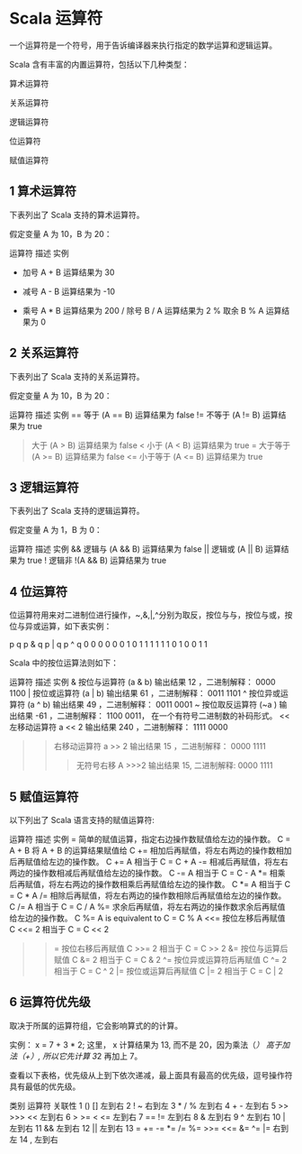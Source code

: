 # Scala 运算符
一个运算符是一个符号，用于告诉编译器来执行指定的数学运算和逻辑运算。

Scala 含有丰富的内置运算符，包括以下几种类型：

算术运算符

关系运算符

逻辑运算符

位运算符

赋值运算符

## 1 算术运算符
下表列出了 Scala 支持的算术运算符。

假定变量 A 为 10，B 为 20：

运算符	描述	实例
+	加号	A + B 运算结果为 30
-	减号	A - B 运算结果为 -10
*	乘号	A * B 运算结果为 200
/	除号	B / A 运算结果为 2
%	取余	B % A 运算结果为 0

## 2 关系运算符
下表列出了 Scala 支持的关系运算符。

假定变量 A 为 10，B 为 20：

运算符	描述	实例
==	等于	(A == B) 运算结果为 false
!=	不等于	(A != B) 运算结果为 true
>	大于	(A > B) 运算结果为 false
<	小于	(A < B) 运算结果为 true
>=	大于等于	(A >= B) 运算结果为 false
<=	小于等于	(A <= B) 运算结果为 true

## 3 逻辑运算符
下表列出了 Scala 支持的逻辑运算符。

假定变量 A 为 1，B 为 0：

运算符	描述	实例
&&	逻辑与	(A && B) 运算结果为 false
||	逻辑或	(A || B) 运算结果为 true
!	逻辑非	!(A && B) 运算结果为 true

## 4 位运算符
位运算符用来对二进制位进行操作，~,&,|,^分别为取反，按位与与，按位与或，按位与异或运算，如下表实例：

p	q	p & q	p | q	p ^ q
0	0	0	0	0
0	1	0	1	1
1	1	1	1	0
1	0	0	1	1

Scala 中的按位运算法则如下：

运算符	描述	实例
&	按位与运算符	(a & b) 输出结果 12 ，二进制解释： 0000 1100
|	按位或运算符	(a | b) 输出结果 61 ，二进制解释： 0011 1101
^	按位异或运算符	(a ^ b) 输出结果 49 ，二进制解释： 0011 0001
~	按位取反运算符	(~a ) 输出结果 -61 ，二进制解释： 1100 0011， 在一个有符号二进制数的补码形式。
<<	左移动运算符	a << 2 输出结果 240 ，二进制解释： 1111 0000
>>	右移动运算符	a >> 2 输出结果 15 ，二进制解释： 0000 1111
>>>	无符号右移	A >>>2 输出结果 15, 二进制解释: 0000 1111

## 5 赋值运算符
以下列出了 Scala 语言支持的赋值运算符:

运算符	描述	实例
=	简单的赋值运算，指定右边操作数赋值给左边的操作数。	C = A + B 将 A + B 的运算结果赋值给 C
+=	相加后再赋值，将左右两边的操作数相加后再赋值给左边的操作数。	C += A 相当于 C = C + A
-=	相减后再赋值，将左右两边的操作数相减后再赋值给左边的操作数。	C -= A 相当于 C = C - A
*=	相乘后再赋值，将左右两边的操作数相乘后再赋值给左边的操作数。	C *= A 相当于 C = C * A
/=	相除后再赋值，将左右两边的操作数相除后再赋值给左边的操作数。	C /= A 相当于 C = C / A
%=	求余后再赋值，将左右两边的操作数求余后再赋值给左边的操作数。	C %= A is equivalent to C = C % A
<<=	按位左移后再赋值	C <<= 2 相当于 C = C << 2
>>=	按位右移后再赋值	C >>= 2 相当于 C = C >> 2
&=	按位与运算后赋值	C &= 2 相当于 C = C & 2
^=	按位异或运算符后再赋值	C ^= 2 相当于 C = C ^ 2
|=	按位或运算后再赋值	C |= 2 相当于 C = C | 2

## 6 运算符优先级

取决于所属的运算符组，它会影响算式的的计算。

实例： x = 7 + 3 * 2; 这里， x 计算结果为 13, 而不是 20，因为乘法（*） 高于加法（+）, 所以它先计算 3*2 再加上 7。

查看以下表格，优先级从上到下依次递减，最上面具有最高的优先级，逗号操作符具有最低的优先级。

类别	运算符	关联性
1	() []	左到右
2	! ~	右到左
3	* / %	左到右
4	+ -	左到右
5	>> >>> <<	左到右
6	> >= < <=	左到右
7	== !=	左到右
8	&	左到右
9	^	左到右
10	|	左到右
11	&&	左到右
12	||	左到右
13	= += -= *= /= %= >>= <<= &= ^= |=	右到左
14	,	左到右
